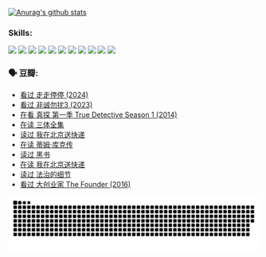 
[![Anurag's github stats](https://github-readme-stats.vercel.app/api?username=w940853815)](https://github.com/anuraghazra/github-readme-stats)

### Skills:

<code><img height="32" src="https://cdn.jsdelivr.net/npm/simple-icons@v5/icons/python.svg"></code>
<code><img height="32" src="https://cdn.jsdelivr.net/npm/simple-icons@v5/icons/javascript.svg"></code>
<code><img height="32" src="https://cdn.jsdelivr.net/npm/simple-icons@v5/icons/django.svg"></code>
<code><img height="32" src="https://cdn.jsdelivr.net/npm/simple-icons@v5/icons/flask.svg"></code>
<code><img height="32" src="https://cdn.jsdelivr.net/npm/simple-icons@v5/icons/vuetify.svg"></code>
<code><img height="32" src="https://cdn.jsdelivr.net/npm/simple-icons@v5/icons/git.svg"></code>
<code><img height="32" src="https://cdn.jsdelivr.net/npm/simple-icons@v5/icons/docker.svg"></code>
<code><img height="32" src="https://cdn.jsdelivr.net/npm/simple-icons@v5/icons/postgresql.svg"></code>
<code><img height="32" src="https://cdn.jsdelivr.net/npm/simple-icons@v5/icons/elasticsearch.svg"></code>
<code><img height="32" src="https://cdn.jsdelivr.net/npm/simple-icons@v5/icons/macos.svg"></code>
<code><img height="32" src="https://cdn.jsdelivr.net/npm/simple-icons@v5/icons/linux.svg"></code>

### 🗣 豆瓣:

<!-- DOUBAN-ACTIVITIES:START -->
- [看过 走走停停‎ (2024)](https://www.douban.com/people/136069238/status/4684430230/?_i=23875543)
- [看过 非诚勿扰3‎ (2023)](https://www.douban.com/people/136069238/status/4676324100/?_i=23875543)
- [在看 真探 第一季 True Detective Season 1‎ (2014)](https://www.douban.com/people/136069238/status/4673382852/?_i=23875543)
- [在读 三体全集](https://www.douban.com/people/136069238/status/4672842521/?_i=23875543)
- [读过 我在北京送快递](https://www.douban.com/people/136069238/status/4672842036/?_i=23875543)
- [在读 蒂姆·库克传](https://www.douban.com/people/136069238/status/4663517053/?_i=23875543)
- [读过 黑书](https://www.douban.com/people/136069238/status/4663516022/?_i=23875543)
- [在读 我在北京送快递](https://www.douban.com/people/136069238/status/4658098365/?_i=23875543)
- [读过 法治的细节](https://www.douban.com/people/136069238/status/4657347558/?_i=23875543)
- [看过 大创业家 The Founder‎ (2016)](https://www.douban.com/people/136069238/status/4649667693/?_i=23875543)
<!-- DOUBAN-ACTIVITIES:END -->


![Snake animation](https://raw.githubusercontent.com/w940853815/w940853815/output/github-contribution-grid-snake.svg)

<!--
**w940853815/w940853815** is a ✨ _special_ ✨ repository because its `README.md` (this file) appears on your GitHub profile.

Here are some ideas to get you started:

- 🔭 I’m currently working on ...
- 🌱 I’m currently learning ...
- 👯 I’m looking to collaborate on ...
- 🤔 I’m looking for help with ...
- 💬 Ask me about ...
- 📫 How to reach me: ...
- 😄 Pronouns: ...
- ⚡ Fun fact: ...
-->
